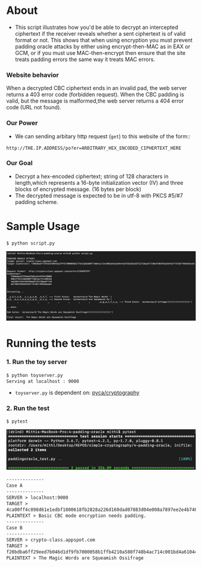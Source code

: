 # About
- This script illustrates how you'd be able to decrypt an intercepted ciphertext if the receiver reveals whether a sent ciphertext is of valid format or not. This shows that when using encryption you must prevent padding oracle attacks by either using encrypt-then-MAC
as in EAX or GCM, or if you must use MAC-then-encrypt then ensure that the site treats padding errors the same way it treats MAC errors.

### Website behavior
When a decrypted CBC ciphertext ends in an invalid pad, the web server returns a 403 error code (forbidden request).
When the CBC padding is valid, but the message is malformed,the web server returns a 404 error code (URL not found).

### Our Power
- We can sending arbitary http request (`get`) to this website of the form::
```
http://THE.IP.ADDRESS/po?er=ARBITRARY_HEX_ENCODED_CIPHERTEXT_HERE
```

### Our Goal
- Decrypt a hex-encoded ciphertext; string of 128 characters in length,which represents
 a 16-byte initialization vector (IV) and three blocks of encrypted message. (16 bytes per block)
- The decrypted message is expected to be in utf-8 with PKCS #5/#7 padding scheme.

# Sample Usage
```
$ python script.py
```
![Sample Usage](./img/sample-use.png)

# Running the tests
### 1. Run the toy server
```
$ python toyserver.py
Serving at localhost : 9000
```
- `toyserver.py` is dependent on: [pyca/cryptography](https://cryptography.io/en/latest/)

### 2. Run the test
```
$ pytest
```
![Test](./img/test.png)

```
--------------
Case A
--------------
SERVER > localhost:9000
TARGET > 4ca00ff4c898d61e1edbf1800618fb2828a226d160dad07883d04e008a7897ee2e4b7465d5290d0c0e6c6822236e1daafb94ffe0c5da05d9476be028ad7c1d81
PLAINTEXT > Basic CBC mode encryption needs padding.
--------------
Case B
--------------
SERVER > crypto-class.appspot.com
TARGET > f20bdba6ff29eed7b046d1df9fb7000058b1ffb4210a580f748b4ac714c001bd4a61044426fb515dad3f21f18aa577c0bdf302936266926ff37dbf7035d5eeb4
PLAINTEXT > The Magic Words are Squeamish Ossifrage
```
